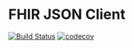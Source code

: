 # FHIR JSON Client
[![Build Status](https://travis-ci.org/bausmeier/fhir-json-client.svg?branch=master)](https://travis-ci.org/bausmeier/fhir-json-client)
[![codecov](https://codecov.io/gh/bausmeier/fhir-json-client/branch/master/graph/badge.svg)](https://codecov.io/gh/bausmeier/fhir-json-client)
